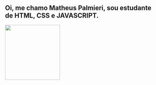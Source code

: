 ## Oi, me chamo Matheus Palmieri, sou estudante de HTML, CSS e JAVASCRIPT.

<div>
<a href="https://github.com/MatheusPalmieri>
  <img height="180em" src="https://github-readme-stats.vercel.app/api?username=MatheusPalmieri&show_icons=true&theme=dracula&include_all_commits=true&count_private=true"/>
  <img height="180em" src="https://github-readme-stats.vercel.app/api/top-langs/?username=matheuspalmieri&layout=compact&langs_count=7&theme=dracula"/>
</div>
